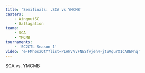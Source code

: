 ```yaml
---
title: 'Semifinals: .SCA vs YMCMB'
casters:
    - WingnutSC
    - Gallagation
teams:
    - SCA
    - YMCMB
tournaments:
    - 'SC2CTL Season 1'
video: 'e-FMh6szQtY?list=PLAWvVvFNESfvjeh4-jtuVquYX1cA8EMnq'
---
```

SCA vs. YMCMB
